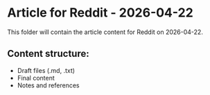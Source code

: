 # Article for Reddit - 2026-04-22

This folder will contain the article content for Reddit on 2026-04-22.

## Content structure:
- Draft files (.md, .txt)
- Final content
- Notes and references
